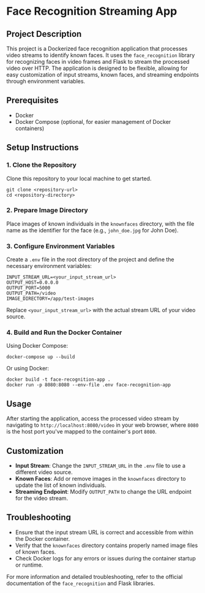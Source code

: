 # Face Recognition Streaming App

## Project Description
This project is a Dockerized face recognition application that processes video streams to identify known faces. It uses the `face_recognition` library for recognizing faces in video frames and Flask to stream the processed video over HTTP. The application is designed to be flexible, allowing for easy customization of input streams, known faces, and streaming endpoints through environment variables.

## Prerequisites
- Docker
- Docker Compose (optional, for easier management of Docker containers)

## Setup Instructions

### 1. Clone the Repository
Clone this repository to your local machine to get started.
```
git clone <repository-url>
cd <repository-directory>
```

### 2. Prepare Image Directory
Place images of known individuals in the `knownfaces` directory, with the file name as the identifier for the face (e.g., `john_doe.jpg` for John Doe).

### 3. Configure Environment Variables
Create a `.env` file in the root directory of the project and define the necessary environment variables:
```plaintext
INPUT_STREAM_URL=<your_input_stream_url>
OUTPUT_HOST=0.0.0.0
OUTPUT_PORT=5000
OUTPUT_PATH=/video
IMAGE_DIRECTORY=/app/test-images
```
Replace `<your_input_stream_url>` with the actual stream URL of your video source.

### 4. Build and Run the Docker Container
Using Docker Compose:
```
docker-compose up --build
```
Or using Docker:
```
docker build -t face-recognition-app .
docker run -p 8080:8080 --env-file .env face-recognition-app
```

## Usage
After starting the application, access the processed video stream by navigating to `http://localhost:8080/video` in your web browser, where `8080` is the host port you've mapped to the container's port `8080`.

## Customization
- **Input Stream**: Change the `INPUT_STREAM_URL` in the `.env` file to use a different video source.
- **Known Faces**: Add or remove images in the `knownfaces` directory to update the list of known individuals.
- **Streaming Endpoint**: Modify `OUTPUT_PATH` to change the URL endpoint for the video stream.

## Troubleshooting
- Ensure that the input stream URL is correct and accessible from within the Docker container.
- Verify that the `knownfaces` directory contains properly named image files of known faces.
- Check Docker logs for any errors or issues during the container startup or runtime.

For more information and detailed troubleshooting, refer to the official documentation of the `face_recognition` and Flask libraries.
